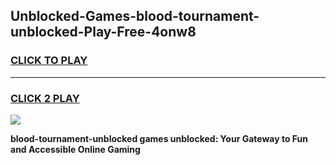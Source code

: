 
## Unblocked-Games-blood-tournament-unblocked-Play-Free-4onw8
<h3>
<a href="https://premium76.site?title=blood-tournament-unblocked&ref=20M">CLICK TO PLAY</a></h3>
<hr>

<h3>
<a href="https://premium76.site?title=blood-tournament-unblocked&ref=20M">CLICK 2 PLAY</a>
  
</h3>

<a href="https://premium76.site?title=blood-tournament-unblocked&ref=19M"><img src="https://clearcache.store/games.png"></a>


**blood-tournament-unblocked games unblocked: Your Gateway to Fun and Accessible Online Gaming**
